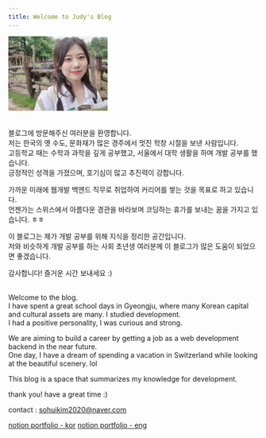 ```yaml
---
title: Welcome to Judy's Blog
---
```

<img src="./주디프로필.jpeg" width="200" height="150" />
<br>
<br>
<p>
블로그에 방문해주신 여러분을 환영합니다.<br>저는 한국의 옛 수도, 문화재가 많은 경주에서 멋진 학창 시절을 보낸 사람입니다.<br>고등학교 때는 수학과 과학을 깊게 공부했고, 서울에서 대학 생활을 하며 개발 공부를 했습니다.<br>긍정적인 성격을 가졌으며, 호기심이 많고 추진력이 강합니다.
</p>
<p>
가까운 미래에 웹개발 백엔드 직무로 취업하여 커리어를 쌓는 것을 목표로 하고 있습니다.
<br>
언젠가는 스위스에서 아름다운 경관을 바라보며 코딩하는 휴가를 보내는 꿈을 가지고 있습니다. ㅎㅎ
</p>
<p>
이 블로그는 제가 개발 공부를 위해 지식을 정리한 공간입니다.<br>저와 비슷하게 개발 공부를 하는 사회 초년생 여러분께 이 블로그가 많은 도움이 되었으면 좋겠습니다.
</p>
감사합니다! 즐거운 시간 보내세요 :)
<br>
<br>
 <p>
 Welcome to the blog. <br> I have spent a great school days in Gyeongju, where many Korean capital and cultural assets are many. I studied development. <br> I had a positive personality, I was curious and strong.
 </p>
 <p>
 We are aiming to build a career by getting a job as a web development backend in the near future.
 <br>
 One day, I have a dream of spending a vacation in Switzerland while looking at the beautiful scenery. lol
 </p>
 <p>
 This blog is a space that summarizes my knowledge for development.
 </p>
 thank you! have a great time :)
 <br>

 
 contact : <a href="mailto:sohuikim2020@naver.com">sohuikim2020@naver.com</a>
<br>
 
[notion portfolio - kor](https://tiny-helicopter-4d0.notion.site/cdd9676f8af34393aab175904a01e58b?pvs=4) 
[notion portfolio - eng](https://tiny-helicopter-4d0.notion.site/cdd9676f8af34393aab175904a01e58b?pvs=4)

